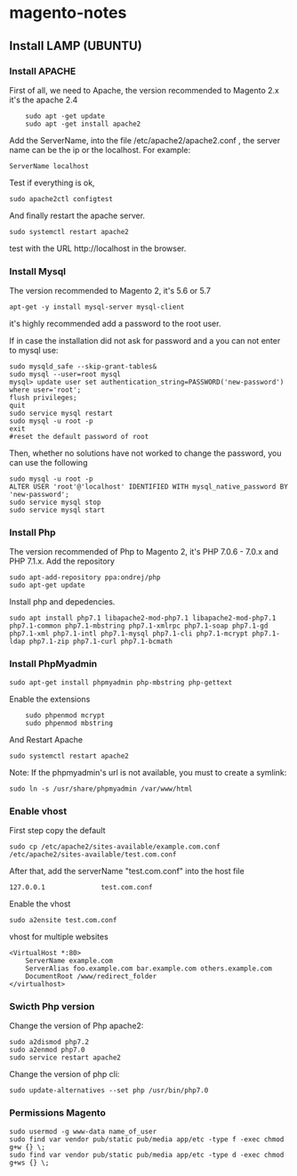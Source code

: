 # magento-notes
## Install LAMP (UBUNTU)
### Install APACHE
First of all, we need to Apache, the version recommended to Magento 2.x it's the apache 2.4
```
    sudo apt -get update
    sudo apt -get install apache2
```
Add the ServerName, into the file /etc/apache2/apache2.conf , the server name can be the ip or the localhost.
For example:
```
ServerName localhost
```
Test if everything is ok,
```
sudo apache2ctl configtest
```
And finally restart the apache server.
```
sudo systemctl restart apache2
```
test with the URL http://localhost in the browser.

### Install Mysql
The version recommended to Magento 2, it's 5.6 or 5.7
```
apt-get -y install mysql-server mysql-client
```
it's highly recommended add a password to the root user.

If in case the installation did not ask for password and a you can not enter to mysql use:
```
sudo mysqld_safe --skip-grant-tables&
sudo mysql --user=root mysql
mysql> update user set authentication_string=PASSWORD('new-password') where user='root';
flush privileges;
quit
sudo service mysql restart
sudo mysql -u root -p
exit
#reset the default password of root
```

Then, whether no solutions have not worked to change the password, you can use the following 

```
sudo mysql -u root -p
ALTER USER 'root'@'localhost' IDENTIFIED WITH mysql_native_password BY 'new-password';
sudo service mysql stop
sudo service mysql start
```
### Install Php
The version recommended of Php to Magento 2, it's PHP 7.0.6 - 7.0.x and PHP 7.1.x.
Add the repository
```
sudo apt-add-repository ppa:ondrej/php
sudo apt-get update
```
Install php and depedencies.
```
sudo apt install php7.1 libapache2-mod-php7.1 libapache2-mod-php7.1 php7.1-common php7.1-mbstring php7.1-xmlrpc php7.1-soap php7.1-gd php7.1-xml php7.1-intl php7.1-mysql php7.1-cli php7.1-mcrypt php7.1-ldap php7.1-zip php7.1-curl php7.1-bcmath
```
### Install PhpMyadmin
```
sudo apt-get install phpmyadmin php-mbstring php-gettext
```
Enable the extensions
```
    sudo phpenmod mcrypt
    sudo phpenmod mbstring
```

And Restart Apache
```
sudo systemctl restart apache2
```
Note: If the phpmyadmin's url is not available, you must to create a symlink:
```
sudo ln -s /usr/share/phpmyadmin /var/www/html
```
### Enable vhost 
First step copy the default 
```
sudo cp /etc/apache2/sites-available/example.com.conf /etc/apache2/sites-available/test.com.conf
```
After that, add the serverName "test.com.conf" into the host file
```
127.0.0.1              test.com.conf
```
Enable the vhost
```
sudo a2ensite test.com.conf
```
vhost for multiple websites
```
<VirtualHost *:80>
    ServerName example.com
    ServerAlias foo.example.com bar.example.com others.example.com
    DocumentRoot /www/redirect_folder 
</virtualhost>
```

### Swicth Php version
Change the version of Php apache2:
```
sudo a2dismod php7.2
sudo a2enmod php7.0
sudo service restart apache2
```
Change the version of php cli:
```
sudo update-alternatives --set php /usr/bin/php7.0
```
### Permissions Magento
```
sudo usermod -g www-data name_of_user
sudo find var vendor pub/static pub/media app/etc -type f -exec chmod g+w {} \;
sudo find var vendor pub/static pub/media app/etc -type d -exec chmod g+ws {} \;
```
